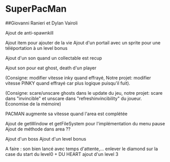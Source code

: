 # SuperPacMan
##Giovanni Ranieri et Dylan Vairoli


Ajout de anti-spawnkill

Ajout item pour ajouter de la vie
Ajout d'un portail avec un sprite pour une téléportation à un level bonus

Ajout d'un son quand un collectable est recup

Ajout son pour eat ghost, death d'un player

(Consigne: modifier vitesse inky quand effrayé,
 Notre projet: modifier vitesse PINKY quand effrayé car plus logique puisqu'il fuit).
 
 (Consigne: scare/unscare ghosts dans le update du jeu, 
 notre projet: scare dans "invincible" et unscare dans "refreshinvincibility" du joueur. Economise de la mémoire)

PACMAN augmente sa vitesse quand l'area est complétée

Ajout de getWindow et getFileSystem pour l'implémentation du menu pause
Ajout de méthode dans area ??

Ajout d'un boss
Ajout d'un level bonus

A faire :
    son bien lancé avec temps d'attente,...
    enlever le diamond sur la case du start du level0 + DU HEART
    ajout d'un level 3